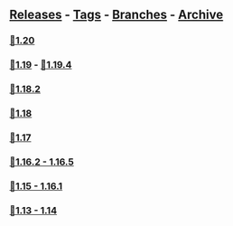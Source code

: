 ## [Releases](https://github.com/InfamousMusicify/Mark-Recall/releases/) - [Tags](https://github.com/InfamousMusicify/Mark-Recall/tags/) - [Branches](https://github.com/InfamousMusicify/Mark-Recall/branches) - [Archive](https://github.com/InfamousMusicify/Mark-Recall/releases/tag/Archive)     


### [🔗1.20](https://github.com/InfamousMusicify/Mark-Recall/releases/download/1.20/MarkRec_V3.6.0-1.20.zip)   

### [🔗1.19](https://github.com/InfamousMusicify/Mark-Recall/releases/download/1.19/MarkRec_V3.6.0-1.19.zip) - [🔗1.19.4](https://github.com/InfamousMusicify/Mark-Recall/releases/download/1.19.4/MarkRec_V3.6.0-1.19.4.zip)   

### [🔗1.18.2](https://github.com/InfamousMusicify/Mark-Recall/releases/download/1.18.2/MarkRec_V3.6.0-1.18.2.zip)  

### [🔗1.18](https://github.com/InfamousMusicify/Mark-Recall/releases/download/1.18/MarkRec_V3.6.0-1.18.zip)   

### [🔗1.17](https://github.com/InfamousMusicify/Mark-Recall/releases/download/1.17/MarkRec_V3.6.0-1.17.zip)   

### [🔗1.16.2 - 1.16.5](https://github.com/InfamousMusicify/Mark-Recall/releases/download/1.16.2%E2%80%931.16.5/MarkRec_V3.6.0-1.16.2.zip)   

### [🔗1.15 - 1.16.1](https://github.com/InfamousMusicify/Mark-Recall/releases/download/1.15-1.16.1/MarkRec_V3.6.0-1.15-16.zip)   

### [🔗1.13 - 1.14](https://github.com/InfamousMusicify/Mark-Recall/releases/download/1.13-1.14/MarkRec_V3.6.0-1.13-14.zip)   


